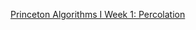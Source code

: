 [Princeton Algorithms I Week 1: Percolation](https://www.coursera.org/learn/algorithms-part1/home/week/1)